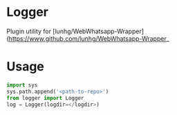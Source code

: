 # Logger 
Plugin utility for [lunhg/WebWhatsapp-Wrapper](https://www.github.com/lunhg/WebWhatsapp-Wrapper_

# Usage

```python
import sys
sys.path.append('<path-to-repo>')
from logger import Logger 
log = Logger(logdir=</logdir>)
```
